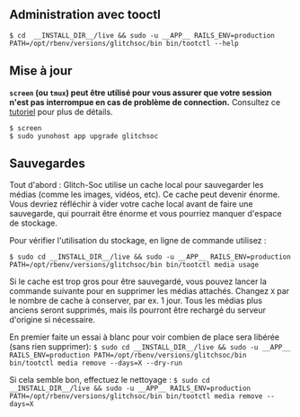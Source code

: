 ## Administration avec tooctl

`$ cd  __INSTALL_DIR__/live && sudo -u __APP__ RAILS_ENV=production PATH=/opt/rbenv/versions/glitchsoc/bin bin/tootctl --help`

## Mise à jour

**`screen` (ou `tmux`) peut être utilisé pour vous assurer que votre session n'est pas interrompue en cas de problème de connection.**
Consultez ce [tutoriel](https://www.howtogeek.com/662422/how-to-use-linuxs-screen-command/) pour plus de détails.

```
$ screen
$ sudo yunohost app upgrade glitchsoc
```

## Sauvegardes

Tout d'abord : Glitch-Soc utilise un cache local pour sauvegarder les médias (comme les images, vidéos, etc). Ce cache peut devenir énorme.
Vous devriez réfléchir à vider votre cache local avant de faire une sauvegarde, qui pourrait être énorme et vous pourriez manquer d'espace de stockage.

Pour vérifier l'utilisation du stockage, en ligne de commande utilisez :

`$ sudo cd __INSTALL_DIR__/live && sudo -u __APP__ RAILS_ENV=production PATH=/opt/rbenv/versions/glitchsoc/bin bin/tootctl media usage`

Si le cache est trop gros pour être sauvegardé, vous pouvez lancer la commande suivante pour en supprimer les médias attachés. Changez `X` par le nombre de cache à conserver, par ex. 1 jour. Tous les médias plus anciens seront supprimés, mais ils pourront être rechargé du serveur d'origine si nécessaire.

En premier faite un essai à blanc pour voir combien de place sera libérée (sans rien supprimer):
`$ sudo cd __INSTALL_DIR__/live && sudo -u __APP__ RAILS_ENV=production PATH=/opt/rbenv/versions/glitchsoc/bin bin/tootctl media remove --days=X --dry-run`

Si cela semble bon, effectuez le nettoyage :
`$ sudo cd __INSTALL_DIR__/live && sudo -u __APP__ RAILS_ENV=production PATH=/opt/rbenv/versions/glitchsoc/bin bin/tootctl media remove --days=X `
